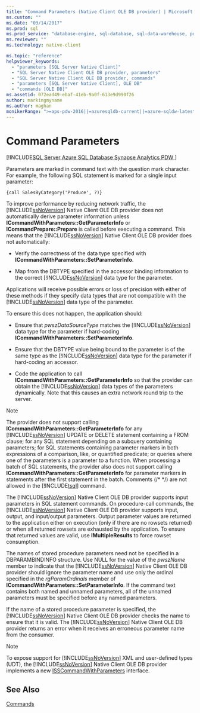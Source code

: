 ```yaml
---
title: "Command Parameters (Native Client OLE DB provider) | Microsoft Docs"
ms.custom: ""
ms.date: "03/14/2017"
ms.prod: sql
ms.prod_service: "database-engine, sql-database, sql-data-warehouse, pdw"
ms.reviewer: ""
ms.technology: native-client

ms.topic: "reference"
helpviewer_keywords: 
  - "parameters [SQL Server Native Client]"
  - "SQL Server Native Client OLE DB provider, parameters"
  - "SQL Server Native Client OLE DB provider, commands"
  - "parameters [SQL Server Native Client], OLE DB"
  - "commands [OLE DB]"
ms.assetid: 072ead49-ebaf-41eb-9a0f-613e9d990f26
author: markingmyname
ms.author: maghan
monikerRange: ">=aps-pdw-2016||=azuresqldb-current||=azure-sqldw-latest||>=sql-server-2016||=sqlallproducts-allversions||>=sql-server-linux-2017||=azuresqldb-mi-current"
---
```

# Command Parameters
[!INCLUDE[SQL Server Azure SQL Database Synapse Analytics PDW ](../../includes/applies-to-version/sql-asdb-asdbmi-asa-pdw.md)]

  Parameters are marked in command text with the question mark character. For example, the following SQL statement is marked for a single input parameter:  
  
```  
{call SalesByCategory('Produce', ?)}  
```  
  
 To improve performance by reducing network traffic, the [!INCLUDE[ssNoVersion](../../includes/ssnoversion-md.md)] Native Client OLE DB provider does not automatically derive parameter information unless **ICommandWithParameters::GetParameterInfo** or **ICommandPrepare::Prepare** is called before executing a command. This means that the [!INCLUDE[ssNoVersion](../../includes/ssnoversion-md.md)] Native Client OLE DB provider does not automatically:  
  
-   Verify the correctness of the data type specified with **ICommandWithParameters::SetParameterInfo**.  
  
-   Map from the DBTYPE specified in the accessor binding information to the correct [!INCLUDE[ssNoVersion](../../includes/ssnoversion-md.md)] data type for the parameter.  
  
 Applications will receive possible errors or loss of precision with either of these methods if they specify data types that are not compatible with the [!INCLUDE[ssNoVersion](../../includes/ssnoversion-md.md)] data type of the parameter.  
  
 To ensure this does not happen, the application should:  
  
-   Ensure that *pwszDataSourceType* matches the [!INCLUDE[ssNoVersion](../../includes/ssnoversion-md.md)] data type for the parameter if hard-coding **ICommandWithParameters::SetParameterInfo**.  
  
-   Ensure that the DBTYPE value being bound to the parameter is of the same type as the [!INCLUDE[ssNoVersion](../../includes/ssnoversion-md.md)] data type for the parameter if hard-coding an accessor.  
  
-   Code the application to call **ICommandWithParameters::GetParameterInfo** so that the provider can obtain the [!INCLUDE[ssNoVersion](../../includes/ssnoversion-md.md)] data types of the parameters dynamically. Note that this causes an extra network round trip to the server.  
  
> [!NOTE]  
>  The provider does not support calling **ICommandWithParameters::GetParameterInfo** for any [!INCLUDE[ssNoVersion](../../includes/ssnoversion-md.md)] UPDATE or DELETE statement containing a FROM clause; for any SQL statement depending on a subquery containing parameters; for SQL statements containing parameter markers in both expressions of a comparison, like, or quantified predicate; or queries where one of the parameters is a parameter to a function. When processing a batch of SQL statements, the provider also does not support calling **ICommandWithParameters::GetParameterInfo** for parameter markers in statements after the first statement in the batch. Comments (/* \*/) are not allowed in the [!INCLUDE[tsql](../../includes/tsql-md.md)] command.  
  
 The [!INCLUDE[ssNoVersion](../../includes/ssnoversion-md.md)] Native Client OLE DB provider supports input parameters in SQL statement commands. On procedure-call commands, the [!INCLUDE[ssNoVersion](../../includes/ssnoversion-md.md)] Native Client OLE DB provider supports input, output, and input/output parameters. Output parameter values are returned to the application either on execution (only if there are no rowsets returned) or when all returned rowsets are exhausted by the application. To ensure that returned values are valid, use **IMultipleResults** to force rowset consumption.  
  
 The names of stored procedure parameters need not be specified in a DBPARAMBINDINFO structure. Use NULL for the value of the *pwszName* member to indicate that the [!INCLUDE[ssNoVersion](../../includes/ssnoversion-md.md)] Native Client OLE DB provider should ignore the parameter name and use only the ordinal specified in the *rgParamOrdinals* member of **ICommandWithParameters::SetParameterInfo**. If the command text contains both named and unnamed parameters, all of the unnamed parameters must be specified before any named parameters.  
  
 If the name of a stored procedure parameter is specified, the [!INCLUDE[ssNoVersion](../../includes/ssnoversion-md.md)] Native Client OLE DB provider checks the name to ensure that it is valid. The [!INCLUDE[ssNoVersion](../../includes/ssnoversion-md.md)] Native Client OLE DB provider returns an error when it receives an erroneous parameter name from the consumer.  
  
> [!NOTE]  
>  To expose support for [!INCLUDE[ssNoVersion](../../includes/ssnoversion-md.md)] XML and user-defined types (UDT), the [!INCLUDE[ssNoVersion](../../includes/ssnoversion-md.md)] Native Client OLE DB provider implements a new [ISSCommandWithParameters](../../relational-databases/native-client-ole-db-interfaces/isscommandwithparameters-ole-db.md) interface.  
  
## See Also  
 [Commands](../../relational-databases/native-client-ole-db-commands/commands.md)  
  
  
